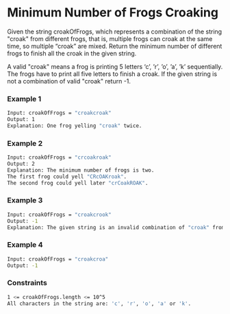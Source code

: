 # Minimum Number of Frogs Croaking

Given the string croakOfFrogs, which represents a combination of the string "croak" from different frogs, that is, multiple frogs can croak at the same time, so multiple “croak” are mixed. Return the minimum number of different frogs to finish all the croak in the given string.

A valid "croak" means a frog is printing 5 letters ‘c’, ’r’, ’o’, ’a’, ’k’ sequentially. The frogs have to print all five letters to finish a croak. If the given string is not a combination of valid "croak" return -1.

### Example 1
```sh
Input: croakOfFrogs = "croakcroak"
Output: 1 
Explanation: One frog yelling "croak" twice.
```

### Example 2
```sh
Input: croakOfFrogs = "crcoakroak"
Output: 2 
Explanation: The minimum number of frogs is two. 
The first frog could yell "CRcOAKroak".
The second frog could yell later "crCoakROAK".
```

### Example 3
```sh
Input: croakOfFrogs = "croakcrook"
Output: -1
Explanation: The given string is an invalid combination of "croak" from different frogs.
```

### Example 4
```sh
Input: croakOfFrogs = "croakcroa"
Output: -1
```

### Constraints
```sh
1 <= croakOfFrogs.length <= 10^5
All characters in the string are: 'c', 'r', 'o', 'a' or 'k'.
```
